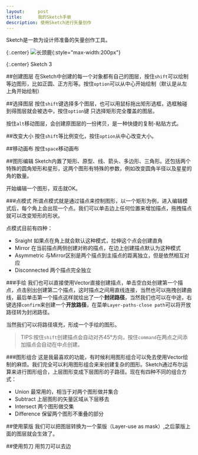 ```yaml
---
layout:     post
title:      我的Sketch手册
description: 使用Sketch进行矢量创作
---
```

Sketch是一款为设计师准备的矢量创作工具。



{:.center}
![长颈鹿](http://bohemiancoding.com/static/images/app-icon.png){:style="max-width:200px"}

{:.center}
Sketch 3

##创建图层
在Sketch中创建的每一个对象都有自己的图层，按住`shift`可以绘制等边图形，比如正圆、正方形等。按住`option`可以从中心开始绘制（默认是从左上角开始绘制）

##选择图层
按住`shift`键选择多个图层，也可以用鼠标拖出矩形选框，选框触碰到得图层就会被选中，按住`option`键
只选择矩形完全覆盖的图层。

按住`alt`移动图层，会创建原图层的一份拷贝，是一种快捷的复制-粘贴方式。

##改变大小
按住`shift`等比例变化，按住`option`从中心改变大小。

##移动画布
按住`space`移动画布

##图形编辑
Sketch内置了矩形、原型、线、箭头、多边形、三角形。还包括两个特殊的圆角矩形和星形，这两个图形有特殊的参数，例如改变圆角半径以及星星的角的数量。

开始编辑一个图形，双击就OK。

###点模式
所谓点模式就是通过锚点来控制图形，以一个矩形为例，进入编辑模式后，每个角上会出现一个点。我们可以单击边上任何位置来增加描点，拖拽描点就可以改变矩形的形状。

点模式目前有四种：

+ Sraight 如果点在角上就会默认这种模式，拉伸这个点会创建直角
+ Mirror 在当前描点两侧创建对称的描点，在边上创建描点默认为这种模式
+ Asymmetric  与Mirror区别是两个描点到主描点的距离独立，但是依然相互对应
+ Disconnected 两个描点完全独立


###手绘
我们也可以直接使用Vector直接创建描点，单击空白处创建第一个描点，点击别出创建第二个描点，这时描点之间用直线连接，当然也可以拖拽创建曲线，最后单击第一个描点这样就绘出了一个**封闭路径**，当然我们也可以在中途，右键选择`confirm`来创建一个**开放路径**，在菜单`Layer-paths-close path`可以将开放路径转为封闭路径。

当然我们可以将路径填充，形成一个手绘的图形。

>TIPS:按住`shift`创建描点会自动对齐45°方向，按住`command`在两点之间添加描点会自动在中点创建。

###图形组合
这是我最喜欢的功能，有时候利用图形组合可以免去使用Vector绘制的麻烦。我们完全可以利用图形组合来来创建复杂的图形。Sketch通过布尔运算来进行图形组合，上层图形变成下层图形的子路径。现在有四种不同的组合方式：

+ Union 最常用的，相当于对两个图形做并集合
+ Subtract 上层图形的矢量区域从下层移去
+ Intersect 两个图形做交集
+ Difference 保留两个图形不重叠的部分



##使用蒙版
我们可以把图层转换为一个蒙版（Layer-use as mask）,之后蒙版上面的图层就会生效了。



##使用剪刀
用剪刀可以去边






